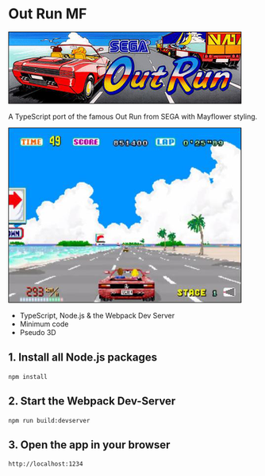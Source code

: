 # Out Run MF

![Out Run TS](https://github.com/christopherstock/OutRunMF/raw/master/dist/res/image/promo/title.png)

A TypeScript port of the famous Out Run from SEGA with Mayflower styling.

![Out Run TS](https://github.com/christopherstock/OutRunMF/raw/master/dist/res/image/promo/screen0.png)

- TypeScript, Node.js &amp; the Webpack Dev Server
- Minimum code
- Pseudo 3D 

## 1. Install all Node.js packages
```
npm install
```

## 2. Start the Webpack Dev-Server
```
npm run build:devserver
```

## 3. Open the app in your browser
```
http://localhost:1234
```
